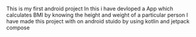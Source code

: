 This is my first android project 
In this i have devloped  a App which calculates BMI by knowing the height and weight of a particular person 
I have made this project with on android stuido by using kotlin and jetpack compose
